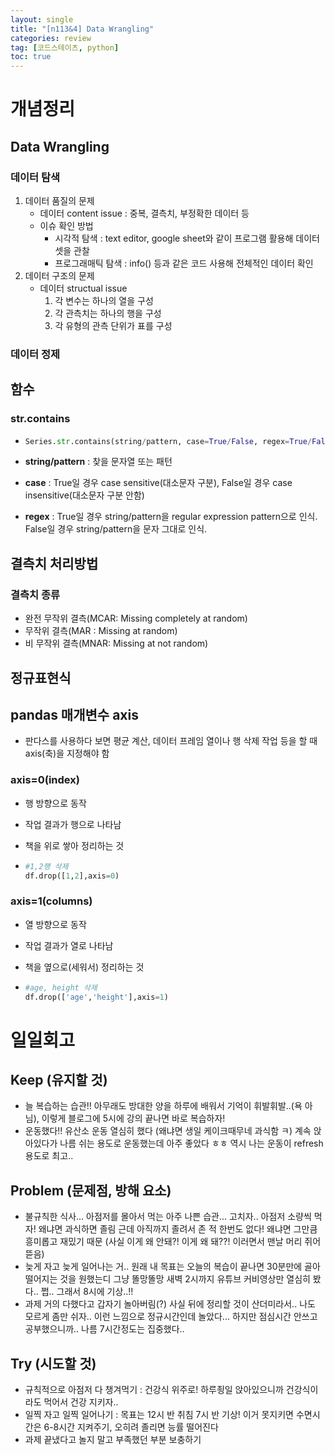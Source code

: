 ```yaml
---
layout: single
title: "[n113&4] Data Wrangling"
categories: review
tag: [코드스테이츠, python]
toc: true
---
```






# 개념정리 



## Data Wrangling

### 데이터 탐색

1. 데이터 품질의 문제
   - 데이터 content issue : 중복, 결측치, 부정확한 데이터 등
   - 이슈 확인 방법
     - 시각적 탐색 : text editor, google sheet와 같이 프로그램 활용해 데이터 셋을 관찰
     - 프로그래매틱 탐색 : info() 등과 같은 코드 사용해 전체적인 데이터 확인
2. 데이터 구조의 문제
   - 데이터 structual issue 
     1. 각 변수는 하나의 열을 구성
     2. 각 관측치는 하나의 행을 구성
     3. 각 유형의 관측 단위가 표를 구성

### 데이터 정제





## 함수

### str.contains

- ```python
  Series.str.contains(string/pattern, case=True/False, regex=True/False)
  ```

- **string/pattern** : 찾을 문자열 또는 패턴

- **case** : True일 경우 case sensitive(대소문자 구분), False일 경우 case insensitive(대소문자 구분 안함)

- **regex** : True일 경우 string/pattern을 regular expression pattern으로 인식. False일 경우 string/pattern을 문자 그대로 인식.





## 결측치 처리방법

### 결측치 종류

- 완전 무작위 결측(MCAR: Missing completely at random)
- 무작위 결측(MAR : Missing at random)
- 비 무작위 결측(MNAR: Missing at not random)





## 정규표현식









## pandas 매개변수 axis

- 판다스를 사용하다 보면 평균 계산, 데이터 프레임 열이나 행 삭제 작업 등을 할 때 axis(축)을 지정해야 함

### axis=0(index)

- 행 방향으로 동작

- 작업 결과가 행으로 나타남

- 책을 위로 쌓아 정리하는 것

- ```python
  #1,2행 삭제
  df.drop([1,2],axis=0)
  ```



### axis=1(columns)

- 열 방향으로 동작

- 작업 결과가 열로 나타남

- 책을 옆으로(세워서) 정리하는 것

- ```python
  #age, height 삭제
  df.drop(['age','height'],axis=1)
  ```



# 일일회고



## Keep (유지할 것)

- 늘 복습하는 습관!! 아무래도 방대한 양을 하루에 배워서 기억이 휘발휘발..(욕 아님), 이렇게 블로그에 5시에 강의 끝나면 바로 복습하자!
- 운동했다!! 유산소 운동 열심히 했다 (왜냐면 생일 케이크때무네 과식함 ㅋ) 계속 앉아있다가 나름 쉬는 용도로 운동했는데 아주 좋았다 ㅎㅎ 역시 나는 운동이 refresh 용도로 최고..



## Problem (문제점, 방해 요소)

-  불규칙한 식사... 아점저를 몰아서 먹는 아주 나쁜 습관... 고치자.. 아점저 소량씩 먹자! 왜냐면 과식하면 졸림 근데 아직까지 졸려서 존 적 한번도 없다! 왜냐면 그만큼 흥미롭고 재밌기 때문 (사실 이게 왜 안돼?! 이게 왜 돼??! 이러면서 맨날 머리 쥐어뜯음)
-  늦게 자고 늦게 일어나는 거.. 원래 내 목표는 오늘의 복습이 끝나면 30분만에 골아떨어지는 것을 원했는디 그냥 똘망똘망 새벽 2시까지 유튜브 커비영상만 열심히 봤다.. 쩝.. 그래서 8시에 기상..!!
-  과제 거의 다했다고 갑자기 놀아버림(?) 사실 뒤에 정리할 것이 산더미라서.. 나도 모르게 좀만 쉬자.. 이런 느낌으로 정규시간인데 놀았다... 하지만 점심시간 안쓰고 공부했으니까.. 나름 7시간정도는 집중했다..



## Try (시도할 것)

- 규칙적으로 아점저 다 챙겨먹기 : 건강식 위주로! 하루죙일 앉아있으니까 건강식이라도 먹어서 건강 지키자..
- 일찍 자고 일찍 일어나기 : 목표는 12시 반 취침 7시 반 기상! 이거 못지키면 수면시간은 6-8시간 지켜주기, 오히려 졸리면 능률 떨어진다
- 과제 끝냈다고 놀지 말고 부족했던 부분 보충하기







